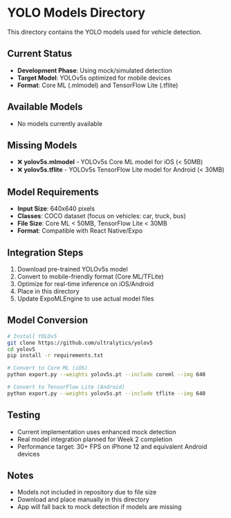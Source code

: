 # YOLO Models Directory

This directory contains the YOLO models used for vehicle detection.

## Current Status
- **Development Phase**: Using mock/simulated detection
- **Target Model**: YOLOv5s optimized for mobile devices
- **Format**: Core ML (.mlmodel) and TensorFlow Lite (.tflite)

## Available Models
- No models currently available

## Missing Models
- ❌ **yolov5s.mlmodel** - YOLOv5s Core ML model for iOS (< 50MB)
- ❌ **yolov5s.tflite** - YOLOv5s TensorFlow Lite model for Android (< 30MB)

## Model Requirements
- **Input Size**: 640x640 pixels
- **Classes**: COCO dataset (focus on vehicles: car, truck, bus)
- **File Size**: Core ML < 50MB, TensorFlow Lite < 30MB
- **Format**: Compatible with React Native/Expo

## Integration Steps
1. Download pre-trained YOLOv5s model
2. Convert to mobile-friendly format (Core ML/TFLite)
3. Optimize for real-time inference on iOS/Android
4. Place in this directory
5. Update ExpoMLEngine to use actual model files

## Model Conversion
```bash
# Install YOLOv5
git clone https://github.com/ultralytics/yolov5
cd yolov5
pip install -r requirements.txt

# Convert to Core ML (iOS)
python export.py --weights yolov5s.pt --include coreml --img 640

# Convert to TensorFlow Lite (Android)  
python export.py --weights yolov5s.pt --include tflite --img 640
```

## Testing
- Current implementation uses enhanced mock detection
- Real model integration planned for Week 2 completion
- Performance target: 30+ FPS on iPhone 12 and equivalent Android devices

## Notes
- Models not included in repository due to file size
- Download and place manually in this directory
- App will fall back to mock detection if models are missing
